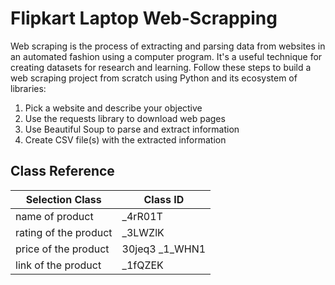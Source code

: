 
# Flipkart Laptop Web-Scrapping

Web scraping is the process of extracting and parsing data from websites in an automated fashion using a computer program. It's a useful technique for creating datasets for research and learning. Follow these steps to build a web scraping project from scratch using Python and its ecosystem of libraries:

1. Pick a website and describe your objective
2. Use the requests library to download web pages
3. Use Beautiful Soup to parse and extract information
4. Create CSV file(s) with the extracted information

## Class Reference

| Selection Class            | Class ID                                                                |
| ----------------- | ------------------------------------------------------------------ |
|name of product| _4rR01T
|rating of the product|_3LWZlK
| price of the product|30jeq3 _1_WHN1
|link of the product|_1fQZEK
